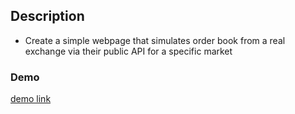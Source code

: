 ## Description

- Create a simple webpage that simulates order book from a real exchange via their
public API for a specific market

### Demo
[demo link](https://github.com/Onetail/binance-order-book)